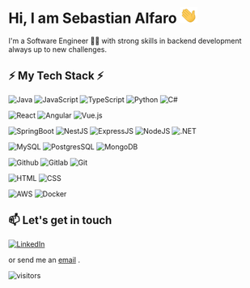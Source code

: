 # Hi, I am Sebastian Alfaro <img src="https://raw.githubusercontent.com/ABSphreak/ABSphreak/master/gifs/Hi.gif" height="32px" width="35px"> 

I'm a Software Engineer 👨‍💻 with strong skills in backend development always up to new challenges.

## ⚡ My Tech Stack ⚡

![Java](https://img.shields.io/badge/Java-FF7800?style=for-the-badge&logo=java&logoColor=white)
![JavaScript](https://img.shields.io/badge/javascript-%23323330.svg?style=for-the-badge&logo=javascript&logoColor=%23F7DF1E)
![TypeScript](https://img.shields.io/badge/TypeScript-3178C6?style=for-the-badge&logo=typescript&logoColor=white)
![Python](https://img.shields.io/badge/python-3670A0?style=for-the-badge&logo=python&logoColor=ffdd54)
![C#](https://img.shields.io/badge/CSharp-239120?style=for-the-badge&logo=Csharp&logoColor=white)
  
![React](https://img.shields.io/badge/react-%2320232a.svg?style=for-the-badge&logo=react&logoColor=%2361DAFB)
![Angular](https://img.shields.io/badge/Angular-DD0031?style=for-the-badge&logo=angular&logoColor=white)
![Vue.js](https://img.shields.io/badge/vuejs-%2335495e.svg?style=for-the-badge&logo=vuedotjs&logoColor=%234FC08D)

![SpringBoot](https://img.shields.io/badge/SpringBoot-6DB33F?style=for-the-badge&logo=SpringBoot&logoColor=white)
![NestJS](https://img.shields.io/badge/NestJs-E0234E?style=for-the-badge&logo=NestJS&logoColor=white)
![ExpressJS](https://img.shields.io/badge/Express-fff?style=for-the-badge&logo=Express&logoColor=000)
![NodeJS](https://img.shields.io/badge/Node.js-339933?style=for-the-badge&logo=node.js&logoColor=white)
![.NET](https://img.shields.io/badge/.NET-512BD4?style=for-the-badge&logo=.NET&logoColor=fff)

![MySQL](https://img.shields.io/badge/MySQL-4479A1?style=for-the-badge&logo=mysql&logoColor=white)
![PostgresSQL](https://img.shields.io/badge/PostgreSQL-4169E1?style=for-the-badge&logo=PostgreSQL&logoColor=white)
![MongoDB](https://img.shields.io/badge/MongoDB-47A248?style=for-the-badge&logo=mongodb&logoColor=white)

![Github](https://img.shields.io/badge/github-181717?&style=for-the-badge&logo=github&logoColor=white) 
![Gitlab](https://img.shields.io/badge/Gitlab-fff?&style=for-the-badge&logo=GitLab)
![Git](https://img.shields.io/badge/git%20-%23F05032.svg?&style=for-the-badge&logo=git&logoColor=white)
 
![HTML](https://img.shields.io/badge/HTML5-E34F26?style=for-the-badge&logo=html5&logoColor=white) 
![CSS](https://img.shields.io/badge/CSS-1572B6?&style=for-the-badge&logo=css3&logoColor=white)

![AWS](https://img.shields.io/badge/AWS-232F3E?&style=for-the-badge&logo=AmazonWebServices&logoColor=white) 
![Docker](https://img.shields.io/badge/docker-2496ED?&style=for-the-badge&logo=docker&logoColor=white)

## 📫 Let's get in touch
[![LinkedIn](https://img.shields.io/badge/LinkedIn-0A66C2?style=for-the-badge&logo=linkedin&logoColor=white)](https://in.linkedin.com/in/sebastian-alfaro-mendoza)

 or send me an [email](mailto:sebas432432@gmail.com) .

![visitors](https://visitor-badge.glitch.me/badge?page_id=sebas1803.sebas1803)
